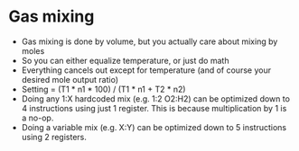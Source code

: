 # Gas mixing
- Gas mixing is done by volume, but you actually care about mixing by moles
- So you can either equalize temperature, or just do math
- Everything cancels out except for temperature (and of course your desired mole output ratio)
- Setting = (T1 * n1 * 100) / (T1 * n1 + T2 * n2)
- Doing any 1:X hardcoded mix (e.g. 1:2 O2:H2) can be optimized down to 4 instructions using just 1 register. This is because multiplication by 1 is a no-op.
- Doing a variable mix (e.g. X:Y) can be optimized down to 5 instructions using 2 registers.
